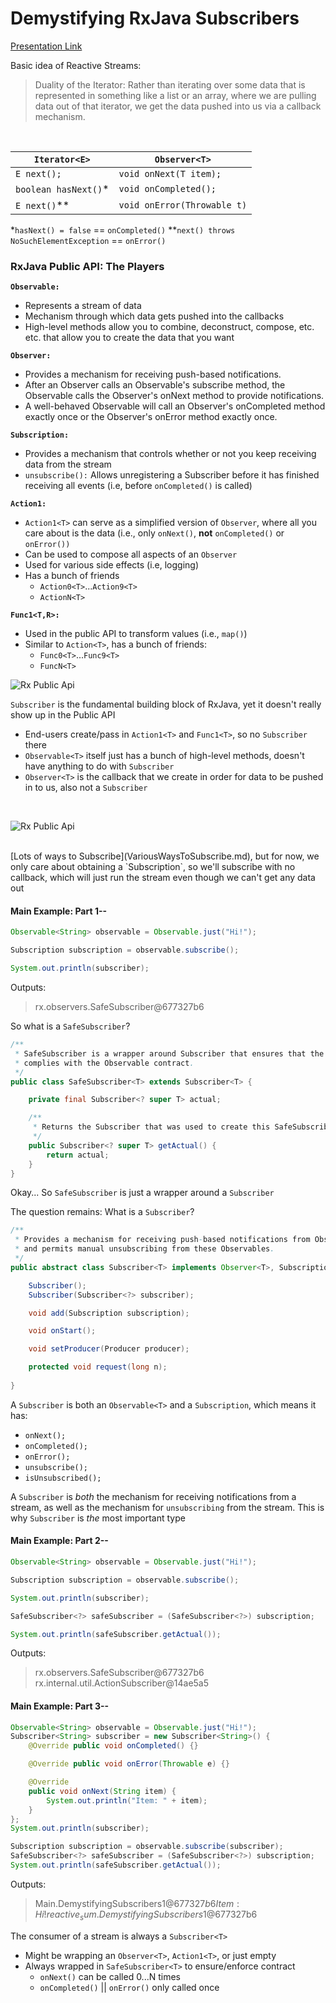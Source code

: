 # Demystifying RxJava Subscribers

[Presentation Link](https://www.youtube.com/watch?v=NVKmyK6sd-Q)

Basic idea of Reactive Streams:
> Duality of the Iterator: Rather than iterating over some data that is
> represented in something like a list or an array, where we are pulling
> data out of that iterator, we get the data pushed into us via a
> callback mechanism. 

<br>

| `Iterator<E>`        | `Observer<T>`               |
|----------------------|-----------------------------|
| `E next();`          | `void onNext(T item);`      |
| `boolean hasNext()`* | `void onCompleted();`       |
| `E next()`**         | `void onError(Throwable t)` |
*`hasNext() = false` == `onCompleted()`
**`next() throws NoSuchElementException` == `onError()`

 
### RxJava Public API: The Players

**`Observable:`**

* Represents a stream of data
* Mechanism through which data gets pushed into the callbacks
* High-level methods allow you to combine, deconstruct, compose, etc.
  etc. that allow you to create the data that you want

**`Observer:`**

* Provides a mechanism for receiving push-based notifications.
* After an Observer calls an Observable's subscribe method, the
  Observable calls the Observer's onNext method to provide
  notifications.
* A well-behaved Observable will call an Observer's onCompleted method
  exactly once or the Observer's onError method exactly once.

**`Subscription:`**

* Provides a mechanism that controls whether or not you keep receiving
  data from the stream
* `unsubscribe():` Allows unregistering a Subscriber before it has
  finished receiving all events (i.e, before `onCompleted()` is called)

**`Action1:`**

* `Action1<T>` can serve as a simplified version of `Observer`, where all you care about is the data (i.e., only `onNext()`, **__not__** `onCompleted()` or `onError())`
* Can be used to compose all aspects of an `Observer`
* Used for various side effects (i.e, logging)
* Has a bunch of friends
    * `Action0<T>`...`Action9<T>`
    * `ActionN<T>`

**`Func1<T,R>:`**

* Used in the public API to transform values (i.e., `map()`)
* Similar to `Action<T>`, has a bunch of friends:
    * `Func0<T>`...`Func9<T>`
    * `FuncN<T>`

![Rx Public Api](../RxSandbox/images/rx_public_api_no_dep.png)

`Subscriber` is the fundamental building block of RxJava, yet it doesn't
really show up in the Public API

* End-users create/pass in `Action1<T>` and `Func1<T>`, so no
  `Subscriber` there
* `Observable<T>` itself just has a bunch of high-level methods, doesn't
  have anything to do with `Subscriber` 
* `Observer<T>` is the callback that we create in order for data to be
  pushed in to us, also not a `Subscriber`
<br>

![Rx Public Api](../RxSandbox/images/rx_public_api_subscriber_mystery.png)

<br>
[Lots of ways to Subscribe](VariousWaysToSubscribe.md), but for now, we only care about obtaining a `Subscription`, 
so we'll subscribe with no callback, which will just run the stream even though we can't get any data out

#### Main Example: Part 1--

```java
Observable<String> observable = Observable.just("Hi!");

Subscription subscription = observable.subscribe(); 

System.out.println(subscriber);
```

Outputs: 
> rx.observers.SafeSubscriber@677327b6

So what is a `SafeSubscriber`? 

```java
/**
 * SafeSubscriber is a wrapper around Subscriber that ensures that the Subscriber
 * complies with the Observable contract.
 */
public class SafeSubscriber<T> extends Subscriber<T> {

    private final Subscriber<? super T> actual;

    /**
     * Returns the Subscriber that was used to create this SafeSubscriber}
     */
    public Subscriber<? super T> getActual() {
        return actual;
    }
}
```

Okay... So `SafeSubscriber` is just a wrapper around a `Subscriber` 

The question remains: What is a `Subscriber`?

```java
/**
 * Provides a mechanism for receiving push-based notifications from Observables, 
 * and permits manual unsubscribing from these Observables.
 */
public abstract class Subscriber<T> implements Observer<T>, Subscription {

    Subscriber();
    Subscriber(Subscriber<?> subscriber);

    void add(Subscription subscription);

    void onStart();

    void setProducer(Producer producer);

    protected void request(long n);
    
}
```
 
 A `Subscriber` is both an `Observable<T>` and a `Subscription`, which means it has:
 
 * `onNext();`
 * `onCompleted();`
 * `onError();` 
 * `unsubscribe();`
 * `isUnsubscribed();`
 
A `Subscriber` is _both_ the mechanism for receiving notifications from a stream,
 as well as the mechanism for `unsubscribing` from the stream.  This is why `Subscriber` is _the_ most 
 important type   
 
#### Main Example: Part 2--

```java
Observable<String> observable = Observable.just("Hi!");

Subscription subscription = observable.subscribe(); 

System.out.println(subscriber);

SafeSubscriber<?> safeSubscriber = (SafeSubscriber<?>) subscription;

System.out.println(safeSubscriber.getActual());
```

Outputs: 
> rx.observers.SafeSubscriber@677327b6
> rx.internal.util.ActionSubscriber@14ae5a5

#### Main Example: Part 3--

```java
Observable<String> observable = Observable.just("Hi!");
Subscriber<String> subscriber = new Subscriber<String>() {
    @Override public void onCompleted() {}

    @Override public void onError(Throwable e) {}

    @Override
    public void onNext(String item) {
        System.out.println("Item: " + item);
    }
};
System.out.println(subscriber);

Subscription subscription = observable.subscribe(subscriber);
SafeSubscriber<?> safeSubscriber = (SafeSubscriber<?>) subscription;
System.out.println(safeSubscriber.getActual());
```

Outputs: 
> Main.DemystifyingSubscribers$1@677327b6
> Item: Hi!
> reactive_sum.DemystifyingSubscribers$1@677327b6

The consumer of a stream is always a `Subscriber<T>`

* Might be wrapping an `Observer<T>`, `Action1<T>`, or just empty
* Always wrapped in `SafeSubscriber<T>` to ensure/enforce contract
    * `onNext()` can be called 0...N times
    * `onCompleted()` || `onError()` only called once

